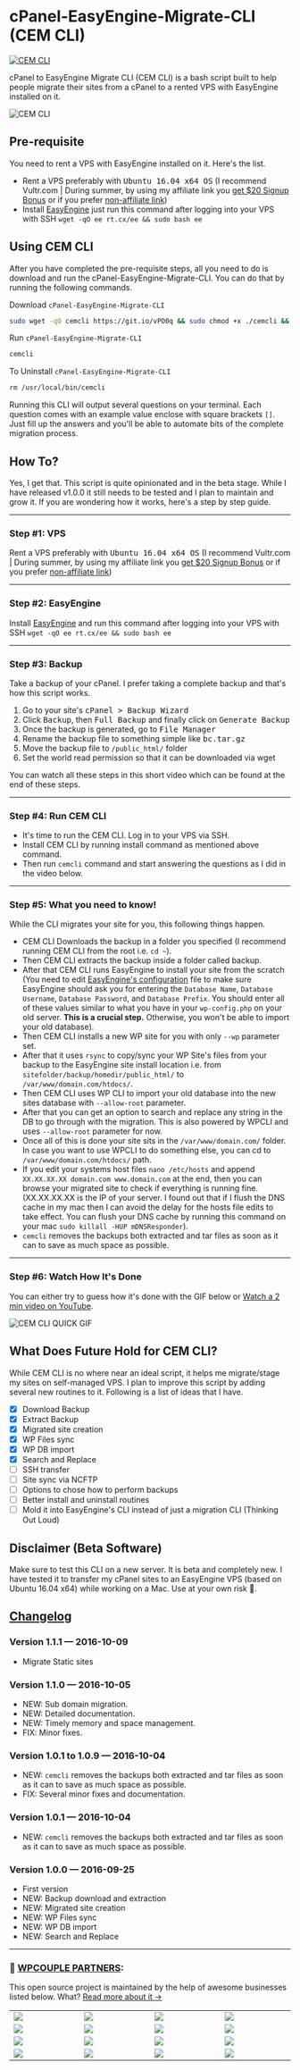 # cPanel-EasyEngine-Migrate-CLI (CEM CLI)

[![CEM CLI](https://img.shields.io/badge/Built%20For%20WordPress-%E2%93%A6-lightgrey.svg?style=flat-square)](https://labs.ahmadawais.com/cem-cli/)

cPanel to EasyEngine Migrate CLI (CEM CLI) is a bash script built to help people migrate their sites from a cPanel to a rented VPS with EasyEngine installed on it.

![CEM CLI](https://i.imgur.com/y5BKyPF.png) 

## Pre-requisite
You need to rent a VPS with EasyEngine installed on it. Here's the list.

- Rent a VPS preferably with <kbd>Ubuntu 16.04 x64 OS</kbd> (I recommend Vultr.com | During summer, by using my affiliate link you [get $20 Signup Bonus](http://www.vultr.com/?ref=6942485-3B) or if you prefer [non-affiliate link](http://www.vultr.com/))
- Install [EasyEngine](https://easyengine.io/) just run this command after logging into your VPS with SSH `wget -qO ee rt.cx/ee && sudo bash ee`

## Using CEM CLI
After you have completed the pre-requisite steps, all you need to do is download and run the cPanel-EasyEngine-Migrate-CLI. You can do that by running the following commands.

Download `cPanel-EasyEngine-Migrate-CLI`

```bash
sudo wget -qO cemcli https://git.io/vPO0q && sudo chmod +x ./cemcli && sudo install ./cemcli /usr/local/bin/cemcli
```

Run `cPanel-EasyEngine-Migrate-CLI`

```bash
cemcli
```

To Uninstall `cPanel-EasyEngine-Migrate-CLI`

```bash
rm /usr/local/bin/cemcli
```

Running this CLI will output several questions on your terminal. Each question comes with an example value enclose with square brackets `[]`. Just fill up the answers and you'll be able to automate bits of the complete migration process.

## How To?
Yes, I get that. This script is quite opinionated and in the beta stage. While I have released v1.0.0 it still needs to be tested and I plan to maintain and grow it. If you are wondering how it works, here's a step by step guide.

---

### Step #1: VPS

Rent a VPS preferably with <kbd>Ubuntu 16.04 x64 OS</kbd> (I recommend Vultr.com | During summer, by using my affiliate link you [get $20 Signup Bonus](http://www.vultr.com/?ref=6942485-3B) or if you prefer [non-affiliate link](http://www.vultr.com/))

---

### Step #2: EasyEngine 

Install [EasyEngine](https://easyengine.io/) and run this command after logging into your VPS with SSH `wget -qO ee rt.cx/ee && sudo bash ee`

---

### Step #3: Backup

Take a backup of your cPanel. I prefer taking a complete backup and that's how this script works. 
1. Go to your site's  <kbd>cPanel > Backup Wizard</kbd> 
2. Click <kbd>Backup</kbd>, then <kbd>Full Backup</kbd> and finally click on <kbd>Generate Backup</kbd>
3. Once the backup is generated, go to <kbd>File Manager</kbd>
4. Rename the backup file to something simple like <kbd>bc.tar.gz</kbd>
5. Move the backup file to `/public_html/` folder
6. Set the world read permission so that it can be downloaded via wget

You can watch all these steps in this short video which can be found at the end of these steps.

---

### Step #4: Run CEM CLI

- It's time to run the CEM CLI. Log in to your VPS via SSH.
- Install CEM CLI by running install command as mentioned above command.
- Then run `cemcli` command and start answering the questions as I did in the video below.

---

### Step #5: What you need to know!

While the CLI migrates your site for you, this following things happen. 
- CEM CLI Downloads the backup in a folder you specified (I recommend running CEM CLI from the root i.e. `cd ~`).
- Then CEM CLI extracts the backup inside a folder called backup.
- After that CEM CLI runs EasyEngine to install your site from the scratch (You need to edit [EasyEngine's configuration](https://easyengine.io/docs/config/) file to make sure EasyEngine should ask you for entering the `Database Name`, `Database Username`, `Database Password`, and `Database Prefix`. You should enter all of these values similar to what you have in your `wp-config.php` on your old server. **This is a crucial step.** Otherwise, you won't be able to import your old database).
- Then CEM CLI installs a new WP site for you with only `--wp` parameter set. 
- After that it uses `rsync` to copy/sync your WP Site's files from your backup to the EasyEngine site install location i.e. from `sitefolder/backup/homedir/public_html/` to `/var/www/domain.com/htdocs/`.
- Then CEM CLI uses WP CLI to import your old database into the new sites database with `--allow-root` parameter.
- After that you can get an option to search and replace any string in the DB to go through with the migration. This is also powered by WPCLI and uses `--allow-root` parameter for now.
- Once all of this is done your site sits in the `/var/www/domain.com/` folder. In case you want to use WPCLI to do something else, you can cd to `/var/www/domain.com/htdocs/` path.
- If you edit your systems host files `nano /etc/hosts` and append `XX.XX.XX.XX domain.com www.domain.com` at the end, then you can browse your migrated site to check if everything is running fine. (XX.XX.XX.XX is the IP of your server. I found out that if I flush the DNS cache in my mac then I can avoid the delay for the hosts file edits to take effect. You can flush your DNS cache by running this command on your mac `sudo killall -HUP mDNSResponder`).
- `cemcli` removes the backups both extracted and tar files as soon as it can to save as much space as possible.

---

### Step #6: Watch How It's Done

You can either try to guess how it's done with the GIF below or [Watch a 2 min video on YouTube](https://youtu.be/iTnazXPVplE).

![CEM CLI QUICK GIF](https://i.imgur.com/JnRdWHs.gif)

## What Does Future Hold for CEM CLI?

While CEM CLI is no where near an ideal script, it helps me migrate/stage my sites on self-managed VPS. I plan to improve this script by adding several new routines to it. Following is a list of ideas that I have. 

- [x] Download Backup
- [x] Extract Backup
- [x] Migrated site creation
- [x] WP Files sync
- [x] WP DB import
- [x] Search and Replace
- [ ] SSH transfer
- [ ] Site sync via NCFTP
- [ ] Options to chose how to perform backups
- [ ] Better install and uninstall routines
- [ ] Mold it into EasyEngine's CLI instead of just a migration CLI (Thinking Out Loud)

## Disclaimer (Beta Software)
Make sure to test this CLI on a new server. It is beta and completely new. I have tested it to transfer my cPanel sites to an EasyEngine VPS (based on Ubuntu 16.04  x64) while working on a Mac. Use at your own risk 🤔.

## [Changelog](https://github.com/ahmadawais/cPanel-EasyEngine-Migrate-CLI/blob/master/CHANGELOG.md)

### Version 1.1.1 — 2016-10-09
- Migrate Static sites

### Version 1.1.0 — 2016-10-05
- NEW: Sub domain migration.
- NEW: Detailed documentation.
- NEW: Timely memory and space management.
- FIX: Minor fixes.

### Version 1.0.1 to 1.0.9 — 2016-10-04
- NEW: `cemcli` removes the backups both extracted and tar files as soon as it can to save as much space as possible.
- FIX: Several minor fixes and documentation.

### Version 1.0.1 — 2016-10-04
- NEW: `cemcli` removes the backups both extracted and tar files as soon as it can to save as much space as possible.

### Version 1.0.0 — 2016-09-25
- First version
- NEW: Backup download and extraction
- NEW: Migrated site creation
- NEW: WP Files sync
- NEW: WP DB import
- NEW: Search and Replace


---
### 🙌 [WPCOUPLE PARTNERS](https://WPCouple.com/partners):
This open source project is maintained by the help of awesome businesses listed below. What? [Read more about it →](https://WPCouple.com/partners)

<table width='100%'>
    <tr>
        <td width='225'><a target='_blank' href='https://www.gravityforms.com/?utm_source=WPCouple&utm_medium=Partner'><img src='http://on.ahmda.ws/mtrE/c' /></a></td>
        <td width='225'><a target='_blank' href='https://kinsta.com/?utm_source=WPCouple&utm_medium=Partner'><img src='http://on.ahmda.ws/mu5O/c' /></a></td>
        <td width='225'><a target='_blank' href='https://wpengine.com/?utm_source=WPCouple&utm_medium=Partner'><img src='http://on.ahmda.ws/mto3/c' /></a></td>
        <td width='225'><a target='_blank' href='https://www.sitelock.com/?utm_source=WPCouple&utm_medium=Partner'><img src='http://on.ahmda.ws/mtyZ/c' /></a></td>
    </tr>
    <tr>
        <td width='225'><a target='_blank' href='https://wp-rocket.me/?utm_source=WPCouple&utm_medium=Partner'><img src='http://on.ahmda.ws/mtrv/c' /></a></td>
        <td width='225'><a target='_blank' href='https://blogvault.net/?utm_source=WPCouple&utm_medium=Partner'><img src='http://on.ahmda.ws/mtph/c' /></a></td>
        <td width='225'><a target='_blank' href='http://cridio.com/?utm_source=WPCouple&utm_medium=Partner'><img src='http://on.ahmda.ws/mtmy/c' /></a></td>
        <td width='225'><a target='_blank' href='http://wecobble.com/?utm_source=WPCouple&utm_medium=Partner'><img src='http://on.ahmda.ws/mtrW/c' /></a></td>
    </tr>
    <tr>
        <td width='225'><a target='_blank' href='https://www.cloudways.com/?utm_source=WPCouple&utm_medium=Partner'><img src='http://on.ahmda.ws/mu0C/c' /></a></td>
        <td width='225'><a target='_blank' href='https://www.cozmoslabs.com/?utm_source=WPCouple&utm_medium=Partner'><img src='http://on.ahmda.ws/mu9W/c' /></a></td>
        <td width='225'><a target='_blank' href='https://wpgeodirectory.com/?utm_source=WPCouple&utm_medium=Partner'><img src='http://on.ahmda.ws/mtwv/c' /></a></td>
        <td width='225'><a target='_blank' href='https://www.wpsecurityauditlog.com/?utm_source=WPCouple&utm_medium=Partner'><img src='http://on.ahmda.ws/mtkh/c' /></a></td>
    </tr>
    <tr>
        <td width='225'><a target='_blank' href='https://www.liquidweb.com//?utm_source=WPCouple&utm_medium=Partner'><img src='http://on.ahmda.ws/mtnt/c' /></a></td>
        <td width='225'><a target='_blank' href='https://WPCouple.com/contact?utm_source=WPCouple&utm_medium=Partner'><img src='http://on.ahmda.ws/mu3F/c' /></a></td>
        <td width='225'><a target='_blank' href='https://WPCouple.com/contact?utm_source=WPCouple&utm_medium=Partner'><img src='http://on.ahmda.ws/mu3F/c' /></a></td>
        <td width='225'><a target='_blank' href='https://WPCouple.com/contact?utm_source=WPCouple&utm_medium=Partner'><img src='http://on.ahmda.ws/mu3F/c' /></a></td>
    </tr>
</table>

